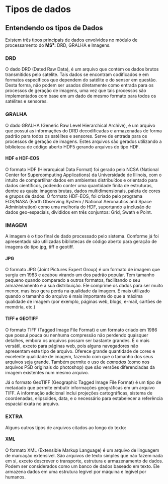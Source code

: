 # Tipos de dados

## Entendendo os tipos de Dados 

Existem três tipos principais de dados envolvidos no módulo de processamento do **MS³:** DRD, GRALHA e Imagens.

### DRD

O dado DRD \(Dated Raw Data\), é um arquivo que contém os dados brutos transmitidos pelo satélite. Tais dados se encontram codificados e em formatos específicos que dependem do satélite e do sensor em questão. Desta forma, não podem ser usados diretamente como entrada para os processos de geração de imagens, uma vez que tais processos são implementados com base em um dado de mesmo formato para todos os satélites e sensores. 

### GRALHA

O dado GRALHA \(Generic Raw Level Hierarchical Archive\), é um arquivo que possui as informações do DRD decodificadas e armazenadas de forma padrão para todos os satélites e sensores. Serve de entrada para os processos de geração de imagens. Estes arquivos são gerados utilizando a biblioteca de código aberto HDF5 gerando arquivos do tipo HDF.

#### HDF e  HDF-EOS

O formato HDF \(Hierarquical Data Format\) foi gerado pelo NCSA \(National Center for Supercomputing Applications\) da Universidade de Illinois, com o intuito de compartilhar dados em ambientes distribuídos e orientado para dados científicos, podendo conter uma quantidade finita de estruturas, dentre as quais: imagens brutas, dados multidimensionais, paleta de cores e grupos de dados. O formato HDF-EOS, foi criado pelo programa EOS/NASA \(Earth Observing System / National Aeronautics and Space Administration\) como uma melhoria do HDF, suportando a inclusão de dados geo-espaciais, divididos em três conjuntos: Grid, Swath e Point. 

### IMAGEM

A imagem é o tipo final de dado processado pelo sistema. Conforme já foi apresentado são utilizadas bibliotecas de código aberto para geração de imagens do tipo jpg, tiff e geotiff.

#### JPG

O formato JPG \(Joint Pictures Expert Group\) é um formato de imagem que surgiu em 1983 e acabou virando um dos padrão popular. Tem tamanho pequeno quando comparado a outros formatos, facilitando o seu armazenamento e a sua distribuição. Ele comprime os dados para ser muito menor, mas isso gera perda na qualidade da imagem. É mais utilizado quando o tamanho do arquivo é mais importante do que a máxima qualidade de imagem \(por exemplo, páginas web, blogs, e-mail, cartões de memória, etc.\)

#### TIFF e GEOTIFF

O formato TIFF \(Tagged Image File Format\) e um formato criado em 1986 que possui pouca ou nenhuma compressão não perdendo quaisquer detalhes, embora os arquivos possam ser bastante grandes. É o mais versátil, exceto para páginas web, pois alguns navegadores não apresentam este tipo de arquivo. Oferece grande quantidade de cores e excelente qualidade de imagem, fazendo com que o tamanho dos seus arquivos seja grande. Também permite o uso de _camadas_ \(como nos arquivos PSD originais do photoshop\) que são versões diferenciadas da imagem existentes num mesmo arquivo. 

Já o formato GeoTIFF \(Geographic Tagged Image File Format\) é um tipo de metadado que permite embutir informações geográficas em um arquivo TIFF. A informação adicional inclui projeções cartográficas, sistema de coordenadas, elipsoides, data, e o necessário para estabelecer a referência espacial exata no arquivo.

### EXTRA

Alguns outros tipos de arquivos citados ao longo do texto:

#### XML

O formato XML \(Extensible Markup Language\) é um arquivo de linguagem de marcação extensível. São arquivos de texto simples que não fazem nada em si, exceto descrever o transporte, estrutura e armazenamento de dados. Podem ser considerados como um banco de dados baseado em texto. Ele armazena dados em uma estrutura legível por máquina e legível por humanos.

